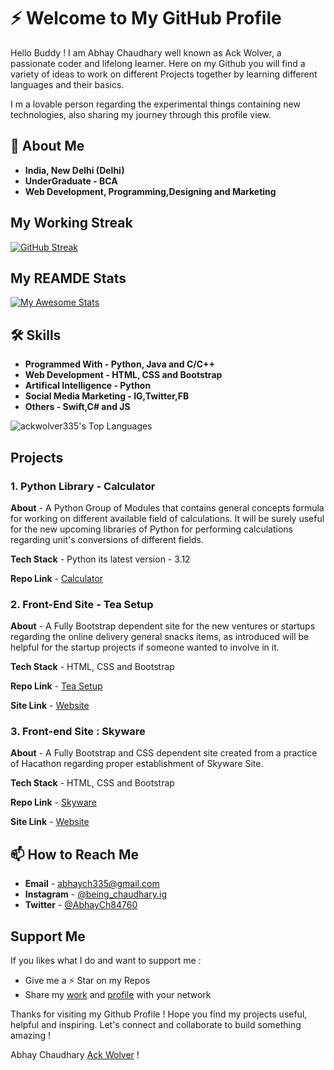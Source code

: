 # ⚡️ Welcome to My GitHub Profile

Hello Buddy ! I am Abhay Chaudhary well known as Ack Wolver, a passionate coder and lifelong learner. Here on my Github you will find a variety of ideas to work on different Projects together by learning different languages and their basics. 

I m a lovable person regarding the experimental things containing new technologies, also sharing my journey through this profile view.

## 🚀 About Me

- **India, New Delhi (Delhi)**
- **UnderGraduate - BCA**
- **Web Development, Programming,Designing and Marketing**

## My Working Streak

[![GitHub Streak](https://github-readme-streak-stats.herokuapp.com?user=ackwolver335&theme=dark&hide_border=true&border_radius=5)](https://git.io/streak-stats)

## My REAMDE Stats

[![My Awesome Stats](https://awesome-github-stats.azurewebsites.net/user-stats/ackwolver335?cardType=level-alternate&theme=dark&preferLogin=true)](https://git.io/awesome-stats-card)

## 🛠 Skills

- **Programmed With - Python, Java and C/C++**
- **Web Development - HTML, CSS and Bootstrap**
- **Artifical Intelligence - Python**
- **Social Media Marketing - IG,Twitter,FB**
- **Others - Swift,C# and JS**

![ackwolver335's Top Languages](https://github-readme-stats.vercel.app/api/top-langs/?username=ackwolver335&theme=dark&show_icons=true&hide_border=true&layout=compact)

## Projects 

### 1. Python Library - Calculator

**About** - A Python Group of Modules that contains general concepts formula for working on different available field of calculations. It will be surely useful for the new upcoming libraries of Python for performing calculations regarding unit's conversions of different fields.

**Tech Stack** - Python its latest version - 3.12

**Repo Link** - [Calculator](https://github.com/ackwolver335/Calculator)

### 2. Front-End Site - Tea Setup

**About** - A Fully Bootstrap dependent site for the new ventures or startups regarding the online delivery general snacks items, as introduced will be helpful for the startup projects if someone wanted to involve in it.

**Tech Stack** - HTML, CSS and Bootstrap

**Repo Link** - [Tea Setup](https://github.com/ackwolver335/teasetup.gd)

**Site Link** - [Website](https://ackwolver335.github.io/teasetup.gd/)

### 3. Front-end Site : Skyware

**About** - A Fully Bootstrap and CSS dependent site created from a practice of Hacathon regarding proper establishment of Skyware Site.

**Tech Stack** - HTML, CSS and Bootstrap

**Repo Link** - [Skyware](https://github.com/ackwolver335/Skyware)

**Site Link** - [Website](https://ackwolver335.github.io/Skyware/)

## 📫 How to Reach Me

- **Email** - abhaych335@gmail.com
- **Instagram** - [@being_chaudhary.ig](https://www.instagram.com/being_chaudhary.ig/)
- **Twitter** - [@AbhayCh84760](https://x.com/AbhayCh84760)

## Support Me

If you likes what I do and want to support me :

- Give me a ⚡️ Star on my Repos
- Share my [work](https://github.com/ackwolver335?tab=repositories) and [profile](https://github.com/ackwolver335) with your network

Thanks for visiting my Github Profile ! Hope you find my projects useful, helpful and inspiring. Let's connect and collaborate to build something amazing !

Abhay Chaudhary [Ack Wolver](https://github.com/ackwolver335/ackwolver335) !